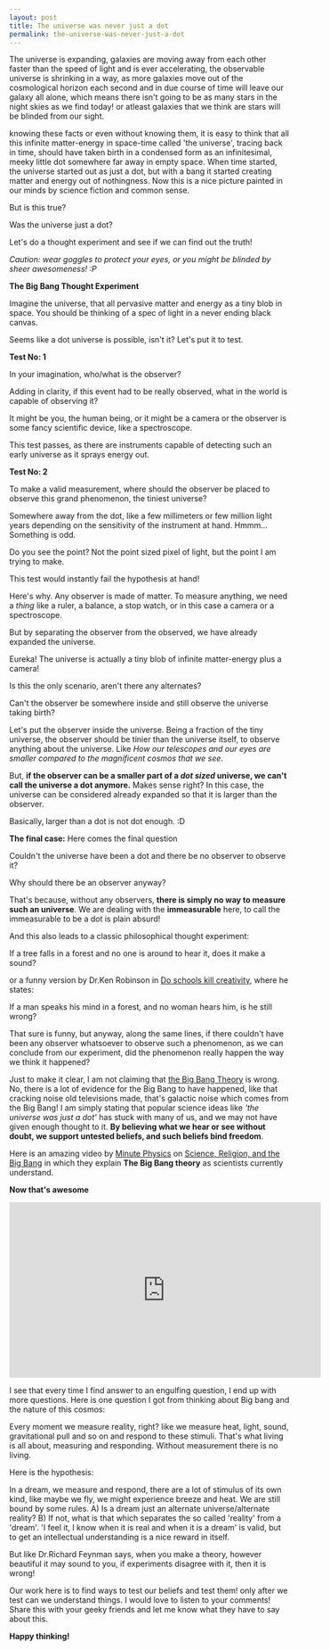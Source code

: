 ```yaml
---
layout: post
title: The universe was never just a dot
permalink: the-universe-was-never-just-a-dot
---
```


The universe is expanding, galaxies are moving away from each other faster than the speed of light and is ever accelerating, the observable universe is shrinking in a way, as more galaxies move out of the cosmological horizon each second and in due course of time will leave our galaxy all alone, which means there isn't going to be as many stars in the night skies as we find today! or atleast galaxies that we think are stars will be blinded from our sight. 

knowing these facts or even without knowing them, it is easy to think that all this infinite matter-energy in space-time called 'the universe', tracing back in time, should have taken birth in a condensed form as an infinitesimal, meeky little dot somewhere far away in empty space. When time started, the universe started out as just a dot, but with a bang it started creating matter and energy out of nothingness. Now this is a nice picture painted in our minds by science fiction and common sense.
 
But is this true? 

<p class="message">
Was the universe just a dot?
</p>

Let's do a thought experiment and see if we can find out the truth! 

*Caution: wear goggles to protect your eyes, or you might be blinded by sheer awesomeness! :P*

**The Big Bang Thought Experiment**

Imagine the universe, that all pervasive matter and energy as a tiny blob in space. You should be thinking of a spec of light in a never ending black canvas.

Seems like a dot universe is possible, isn't it? Let's put it to test.

**Test No: 1**

<p class="message">
In your imagination, who/what is the observer? 
</p>

Adding in clarity, if this event had to be really observed, what in the world is capable of observing it?

It might be you, the human being, or it might be a camera or the observer is some fancy scientific device, like a spectroscope.

This test passes, as there are instruments capable of detecting such an early universe as it sprays energy out.

**Test No: 2**

<p class="message">
To make a valid measurement, where should the observer be placed to observe this grand phenomenon, the tiniest universe?
</p>

Somewhere away from the dot, like a few millimeters or few million light years depending on the sensitivity of the instrument at hand. Hmmm... Something is odd. 

Do you see the point? Not the point sized pixel of light, but the point I am trying to make.

This test would instantly fail the hypothesis at hand!

Here's why. Any observer is made of matter. To measure anything, we need a *thing* like a ruler, a balance, a stop watch, or in this case a camera or a spectroscope.

<p class="message">
But by separating the observer from the observed, we have already expanded the universe.
</p>

Eureka! The universe is actually a tiny blob of infinite matter-energy plus a camera!

Is this the only scenario, aren't there any alternates?

<p class="message">
Can't the observer be somewhere inside and still observe the universe taking birth?
</p>

Let's put the observer inside the universe. Being a fraction of the tiny universe, the observer should be tinier than the universe itself, to observe anything about the universe. Like *How our telescopes and our eyes are smaller compared to the magnificent cosmos that we see*.

But, **if the observer can be a smaller part of a *dot sized* universe, we can't call the universe a dot anymore.** Makes sense right? In this case, the universe can be considered already expanded so that it is larger than the observer\.

Basically, larger than a dot is not dot enough. :D

**The final case:**
Here comes the final question

<p class="message">
Couldn't the universe have been a dot and there be no observer to observe it?

Why should there be an observer anyway?
</p>

That's because, without any observers, **there is simply no way to measure such an universe**. We are dealing with the **immeasurable** here, to call the immeasurable to be a dot is plain absurd!
 
And this also leads to a classic philosophical thought experiment:

<p class="message">
If a tree falls in a forest and no one is around to hear it, does it make a sound?
</p>

or a funny version by Dr.Ken Robinson in [Do schools kill creativity](https://www.ted.com/talks/ken_robinson_says_schools_kill_creativity), where he states:

<p class="message">
If a man speaks his mind in a forest, and no woman hears him, is he still wrong?
</p>

That sure is funny, but anyway, along the same lines, if there couldn't have been any observer whatsoever to observe such a phenomenon, as we can conclude from our experiment, did the phenomenon really happen the way we think it happened?

Just to make it clear, I am not claiming that [the Big Bang Theory](https://en.wikipedia.org/wiki/Big_Bang) is wrong. No, there is a lot of evidence for the Big Bang to have happened, like that cracking noise old televisions made, that's galactic noise which comes from the Big Bang! I am simply stating that popular science ideas like *'the universe was just a dot'* has stuck with many of us, and we may not have given enough thought to it. **By believing what we hear or see without doubt, we support untested beliefs, and such beliefs bind freedom**.
 
Here is an amazing video by [Minute Physics](https://www.youtube.com/channel/UCUHW94eEFW7hkUMVaZz4eDg) on [Science, Religion, and the Big Bang](https://youtu.be/q3MWRvLndzs) in which they explain **The Big Bang theory** as scientists currently understand.
 
**Now that's awesome**

<iframe width="560" height="315" src="https://www.youtube.com/embed/q3MWRvLndzs" frameborder="0" allowfullscreen></iframe>
<span class="break"></span>

I see that every time I find answer to an engulfing question, I end up with more questions. Here is one question I got from thinking about Big bang and the nature of this cosmos:

Every moment we measure reality, right? like we measure heat, light, sound, gravitational pull and so on and respond to these stimuli. That's what living is all about, measuring and responding. Without measurement there is no living. 

Here is the hypothesis:

<p class="message">
In a dream, we measure and respond, there are a lot of stimulus of its own kind, like maybe we fly, we might experience breeze and heat. We are still bound by some rules.
A) Is a dream just an alternate universe/alternate reality?
B) If not, what is that which separates the so called 'reality' from a 'dream'. 
'I feel it, I know when it is real and when it is a dream' is valid, but to get an intellectual understanding is a nice reward in itself.
</p>

But like Dr.Richard Feynman says, when you make a theory, however beautiful it may sound to you, if experiments disagree with it, then it is wrong! 

Our work here is to find ways to test our beliefs and test them! only after we test can we understand things. I would love to listen to your comments! Share this with your geeky friends and let me know what they have to say about this.

**Happy thinking!**


